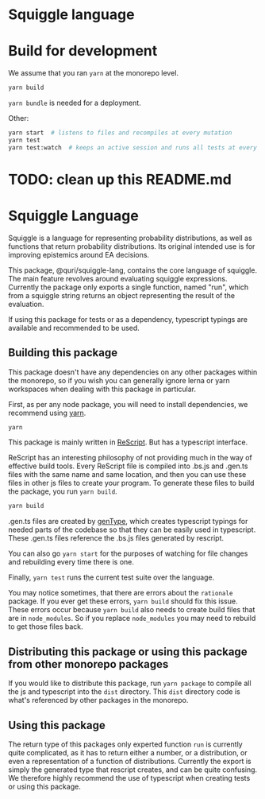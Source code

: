 # Squiggle language

# Build for development
We assume that you ran `yarn` at the monorepo level. 
``` sh
yarn build
```

`yarn bundle` is needed for a deployment. 

Other: 
``` sh
yarn start  # listens to files and recompiles at every mutation
yarn test
yarn test:watch  # keeps an active session and runs all tests at every mutation
```

# TODO: clean up this README.md 

# Squiggle Language
Squiggle is a language for representing probability distributions, as well as 
functions that return probability distributions. Its original intended use is
for improving epistemics around EA decisions.

This package, @quri/squiggle-lang, contains the core language of squiggle. The main
feature revolves around evaluating squiggle expressions. Currently the package
only exports a single function, named "run", which from a squiggle string returns
an object representing the result of the evaluation.

If using this package for tests or as a dependency, typescript typings are available
and recommended to be used.

## Building this package
This package doesn't have any dependencies on any other packages within the monorepo,
so if you wish you can generally ignore lerna or yarn workspaces when dealing
with this package in particular.

First, as per any node package, you will need to install dependencies, we recommend
using [yarn](https://classic.yarnpkg.com/en/).

```bash
yarn
```

This package is mainly written in [ReScript](https://rescript-lang.org/). But has
a typescript interface.

ReScript has an interesting philosophy of not providing much in the way of effective
build tools. Every ReScript file is compiled into .bs.js and .gen.ts files with the same name
and same location, and then you can use these files in other js files to
create your program. To generate these files to build the package, you run
`yarn build`.

```bash
yarn build
```

.gen.ts files are created by [genType](https://rescript-lang.org/docs/gentype/latest/getting-started),
which creates typescript typings for needed parts of the codebase so that they
can be easily used in typescript. These .gen.ts files reference the .bs.js files
generated by rescript.

You can also go `yarn start` for the purposes of watching for file changes and 
rebuilding every time there is one.

Finally, `yarn test` runs the current test suite over the language.

You may notice sometimes, that there are errors about the `rationale` package.
If you ever get these errors, `yarn build` should fix this issue. These errors
occur because `yarn build` also needs to create build files that are in `node_modules`.
So if you replace `node_modules` you may need to rebuild to get those files back.

## Distributing this package or using this package from other monorepo packages
If you would like to distribute this package, run `yarn package` to compile all the js
and typescript into the `dist` directory. This `dist` directory code is what's
referenced by other packages in the monorepo.

## Using this package
The return type of this packages only experted function `run` is currently quite 
complicated, as it has to return either a number, or a distribution, or even
a representation of a function of distributions. Currently the export is simply
the generated type that rescript creates, and can be quite confusing. We therefore
highly recommend the use of typescript when creating tests or using this package.
